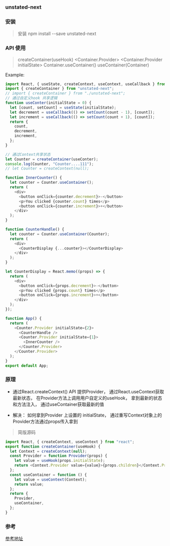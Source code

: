 
### unstated-next

### 安装 
> 安装 npm install --save unstated-next

### API 使用
> createContainer(useHook)
> <Container.Provider>
> <Container.Provider initialState>
> Container.useContainer()
> useContainer(Container)

Example: 
```js
import React, { useState, createContext, useContext, useCallback } from "react";
import { createContainer } from "unstated-next";
// import { createContainer } from "./unstated-next";
// 通过自定义hook 共享逻辑
function useConter(initialState = 0) {
  let [count, setCount] = useState(initialState);
  let decrement = useCallback(() => setCount(count - 1), [count]);
  let increment = useCallback(() => setCount(count + 1), [count]);
  return {
    count,
    decrement,
    increment,
  };
}

// 通过Context共享状态
let Counter = createContainer(useConter);
console.log(Counter, "Counter....111");
// let Counter = createContext(null);

function InnerCounter() {
  let counter = Counter.useContainer();
  return (
    <div>
      <button onClick={counter.decrement}>-</button>
      <p>You clicked {counter.count} times</p>
      <button onClick={counter.increment}>+</button>
    </div>
  );
}

function CounterHandle() {
  let counter = Counter.useContainer(Counter);
  return (
    <div>
      <CounterDisplay {...counter}></CounterDisplay>
    </div>
  );
}

let CounterDisplay = React.memo((props) => {
  return (
    <div>
      <button onClick={props.decrement}>-</button>
      <p>You clicked {props.count} times</p>
      <button onClick={props.increment}>+</button>
    </div>
  );
});

function App() {
  return (
    <Counter.Provider initialState={2}>
      <CounterHandle />
      <Counter.Provider initialState={1}>
        <InnerCounter />
      </Counter.Provider>
    </Counter.Provider>
  );
}
export default App;

```


### 原理

- 通过React.createContext() API 提供Provider， 通过React.useContext获取最新状态， 在Provider方法上调用用户自定义的useHook， 拿到最新的状态和方法注入， 通过useContainer获取最新的值

- 解决： 如何拿到Provider 上设置的 initialState，  通过重写Context对象上的Provider方法通过props传入拿到


> 简版源码
```js
import React, { createContext, useContext } from "react";
export function createContainer(useHook) {
  let Context = createContext(null);
  const Provider = function Provider(props) {
    let value = useHook(props.initialState);
    return <Context.Provider value={value}>{props.children}</Context.Provider>;
  };
  const useContainer = function () {
    let value = useContext(Context);
    return value;
  };
  return {
    Provider,
    useContainer,
  };
}
```


### 参考

[参考地址](https://github.com/jamiebuilds/unstated-next/blob/master/src/unstated-next.tsx)
